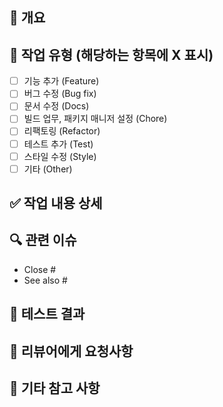 ## 📌 개요
<!-- 어떤 변경을 했는지 한두 문장으로 설명해주세요 -->
<!-- ex) 회원가입 API 및 검증 로직 추가 -->

## 🔨 작업 유형 (해당하는 항목에 X 표시)
- [ ] 기능 추가 (Feature)
- [ ] 버그 수정 (Bug fix)
- [ ] 문서 수정 (Docs)
- [ ] 빌드 업무, 패키지 매니저 설정 (Chore)
- [ ] 리팩토링 (Refactor)
- [ ] 테스트 추가 (Test)
- [ ] 스타일 수정 (Style)
- [ ] 기타 (Other)

## ✅ 작업 내용 상세
<!-- 구체적으로 어떤 작업을 했는지 작성해주세요 -->
<!-- - 회원가입 Controller 추가 -->

## 🔍 관련 이슈
<!-- 예: Close #12 -->
- Close #
- See also #

## 🧪 테스트 결과
<!-- 테스트 방법 및 결과 요약 -->
<!-- - Postman으로 회원가입 API 정상 동작 확인 -->

## 👀 리뷰어에게 요청사항
<!-- 코드 리뷰 시 중점적으로 봐줬으면 하는 부분 -->
<!-- - 이메일 형식 검증 로직에 문제 없는지 확인 부탁드립니다. -->

## 📎 기타 참고 사항
<!-- 추가적인 설명이나 참고 자료 (디자인 링크, API 문서 등) -->
<!-- - [API 문서](링크) -->
